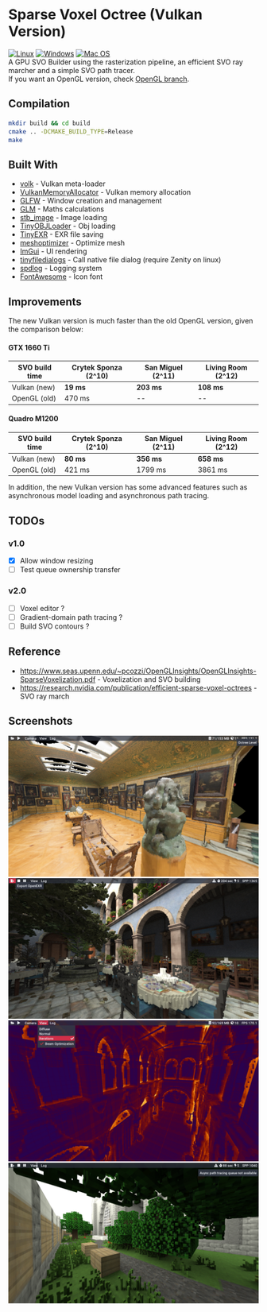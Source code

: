 # Sparse Voxel Octree (Vulkan Version)
[![Linux](https://github.com/AdamYuan/SparseVoxelOctree/actions/workflows/linux.yml/badge.svg)](https://github.com/AdamYuan/SparseVoxelOctree/actions/workflows/linux.yml)
[![Windows](https://github.com/AdamYuan/SparseVoxelOctree/actions/workflows/windows.yml/badge.svg)](https://github.com/AdamYuan/SparseVoxelOctree/actions/workflows/windows.yml)
[![Mac OS](https://github.com/AdamYuan/SparseVoxelOctree/actions/workflows/macos.yml/badge.svg)](https://github.com/AdamYuan/SparseVoxelOctree/actions/workflows/macos.yml)  
A GPU SVO Builder using the rasterization pipeline, an efficient SVO ray marcher and a simple SVO path tracer.  
If you want an OpenGL version, check [OpenGL branch](https://github.com/AdamYuan/SparseVoxelOctree/tree/opengl).

## Compilation
```bash
mkdir build && cd build
cmake .. -DCMAKE_BUILD_TYPE=Release
make
```

## Built With
* [volk](https://github.com/zeux/volk) - Vulkan meta-loader
* [VulkanMemoryAllocator](https://gpuopen.com/vulkan-memory-allocator/) - Vulkan memory allocation
* [GLFW](http://www.glfw.org/) - Window creation and management
* [GLM](https://glm.g-truc.net/) - Maths calculations
* [stb_image](https://github.com/nothings/stb/blob/master/stb_image.h) - Image loading
* [TinyOBJLoader](https://github.com/syoyo/tinyobjloader) - Obj loading
* [TinyEXR](https://github.com/syoyo/tinyexr) - EXR file saving
* [meshoptimizer](https://github.com/zeux/meshoptimizer) - Optimize mesh
* [ImGui](https://github.com/ocornut/imgui) - UI rendering
* [tinyfiledialogs](https://sourceforge.net/projects/tinyfiledialogs/) - Call native file dialog (require Zenity on linux)
* [spdlog](https://github.com/gabime/spdlog) - Logging system
* [FontAwesome](https://fontawesome.com/) - Icon font

## Improvements
The new Vulkan version is much faster than the old OpenGL version, given the comparison below:
#### GTX 1660 Ti

| SVO build time | Crytek Sponza (2^10) | San Miguel (2^11) | Living Room (2^12) |
| -------------- | -------------------- | ----------------- | ------------------ |
| Vulkan (new)   | **19 ms**            | **203 ms**        | **108 ms**         |
| OpenGL (old)   | 470 ms               | --                | --                 |


#### Quadro M1200

| SVO build time | Crytek Sponza (2^10) | San Miguel (2^11) | Living Room (2^12) |
| -------------- | -------------------- | ----------------- | ------------------ |
| Vulkan (new)   | **80 ms**            | **356 ms**        | **658 ms**         |
| OpenGL (old)   | 421 ms               | 1799 ms           | 3861 ms            |

In addition, the new Vulkan version has some advanced features such as asynchronous model loading and asynchronous path tracing.

## TODOs
### v1.0
- [x] Allow window resizing
- [ ] Test queue ownership transfer
### v2.0
- [ ] Voxel editor ?
- [ ] Gradient-domain path tracing ?
- [ ] Build SVO contours ?

## Reference
* https://www.seas.upenn.edu/~pcozzi/OpenGLInsights/OpenGLInsights-SparseVoxelization.pdf - Voxelization and SVO building
* https://research.nvidia.com/publication/efficient-sparse-voxel-octrees - SVO ray march

## Screenshots
![](https://raw.githubusercontent.com/AdamYuan/SparseVoxelOctree/master/screenshots/0.png)
![](https://raw.githubusercontent.com/AdamYuan/SparseVoxelOctree/master/screenshots/1.png)
![](https://raw.githubusercontent.com/AdamYuan/SparseVoxelOctree/master/screenshots/2.png)
![](https://raw.githubusercontent.com/AdamYuan/SparseVoxelOctree/master/screenshots/3.png)
